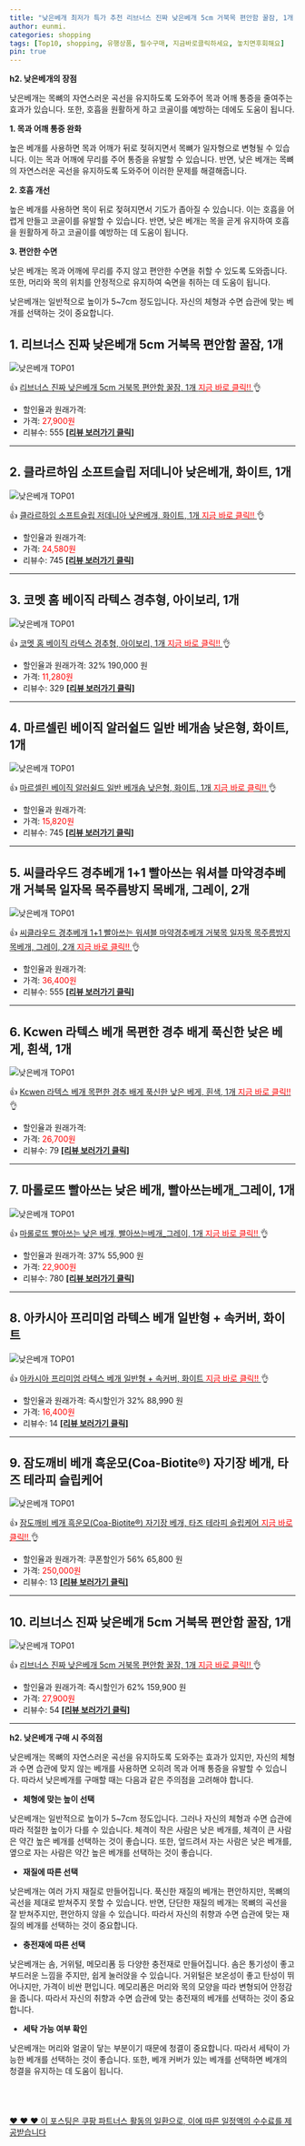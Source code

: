 ```yaml
---
title: "낮은베개 최저가 특가 추천 리브너스 진짜 낮은베개 5cm 거북목 편안함 꿀잠, 1개 비교 장점 구매가이드"
author: eunmi.
categories: shopping
tags: [Top10, shopping, 유행상품, 필수구매, 지금바로클릭하세요, 놓치면후회해요]
pin: true
---
```

**h2. 낮은베개의 장점**

낮은베개는 목뼈의 자연스러운 곡선을 유지하도록 도와주어 목과 어깨 통증을 줄여주는 효과가 있습니다. 또한, 호흡을 원활하게 하고 코골이를 예방하는 데에도 도움이 됩니다.

**1. 목과 어깨 통증 완화**

높은 베개를 사용하면 목과 어깨가 뒤로 젖혀지면서 목뼈가 일자형으로 변형될 수 있습니다. 이는 목과 어깨에 무리를 주어 통증을 유발할 수 있습니다. 반면, 낮은 베개는 목뼈의 자연스러운 곡선을 유지하도록 도와주어 이러한 문제를 해결해줍니다.

**2. 호흡 개선**

높은 베개를 사용하면 목이 뒤로 젖혀지면서 기도가 좁아질 수 있습니다. 이는 호흡을 어렵게 만들고 코골이를 유발할 수 있습니다. 반면, 낮은 베개는 목을 곧게 유지하여 호흡을 원활하게 하고 코골이를 예방하는 데 도움이 됩니다.

**3. 편안한 수면**

낮은 베개는 목과 어깨에 무리를 주지 않고 편안한 수면을 취할 수 있도록 도와줍니다. 또한, 머리와 목의 위치를 안정적으로 유지하여 숙면을 취하는 데 도움이 됩니다.

낮은베개는 일반적으로 높이가 5~7cm 정도입니다. 자신의 체형과 수면 습관에 맞는 베개를 선택하는 것이 중요합니다.

   

## 1. 리브너스 진짜 낮은베개 5cm 거북목 편안함 꿀잠, 1개

![낮은베개 TOP01](https://thumbnail10.coupangcdn.com/thumbnails/remote/230x230ex/image/vendor_inventory/bebe/6ec2dba22b74ea7c67e091a662dea89b24b0178aacd6aed39afb6341177d.png)


👍 [리브너스 진짜 낮은베개 5cm 거북목 편안함 꿀잠, 1개 <font color=red> 지금 바로 클릭!! </font> ](https://link.coupang.com/re/AFFSDP?lptag=AF3617701&subid=GithubCoopas&pageKey=7182942664&traceid=V0-153&itemId=18119614442&vendorItemId=86351616277) 👌 


- 할인율과 원래가격: 
- 가격: <span style='color:red'>27,900원</span>
- 리뷰수: 555  [**[리뷰 보러가기 클릭]**](https://link.coupang.com/re/AFFSDP?lptag=AF3617701&subid=GithubCoopas&pageKey=7182942664&traceid=V0-153&itemId=18119614442&vendorItemId=86351616277)

---


   

## 2. 클라르하임 소프트슬립 저데니아 낮은베개, 화이트, 1개

![낮은베개 TOP01](https://thumbnail8.coupangcdn.com/thumbnails/remote/230x230ex/image/retail/images/41997829426941-213d12c7-ebd6-45e4-a9a7-0e5eee6f6ceb.jpg)


👍 [클라르하임 소프트슬립 저데니아 낮은베개, 화이트, 1개 <font color=red> 지금 바로 클릭!! </font> ](https://link.coupang.com/re/AFFSDP?lptag=AF3617701&subid=GithubCoopas&pageKey=5625576157&traceid=V0-153&itemId=9133169389&vendorItemId=76419173826) 👌 


- 할인율과 원래가격: 
- 가격: <span style='color:red'>24,580원</span>
- 리뷰수: 745  [**[리뷰 보러가기 클릭]**](https://link.coupang.com/re/AFFSDP?lptag=AF3617701&subid=GithubCoopas&pageKey=5625576157&traceid=V0-153&itemId=9133169389&vendorItemId=76419173826)

---


   

## 3. 코멧 홈 베이직 라텍스 경추형, 아이보리, 1개

![낮은베개 TOP01](https://thumbnail6.coupangcdn.com/thumbnails/remote/230x230ex/image/retail/images/544126605491904-bc85fa0d-5ffd-47b8-b72a-daab240a1b69.jpg)


👍 [코멧 홈 베이직 라텍스 경추형, 아이보리, 1개 <font color=red> 지금 바로 클릭!! </font> ](https://link.coupang.com/re/AFFSDP?lptag=AF3617701&subid=GithubCoopas&pageKey=6718528883&traceid=V0-153&itemId=15620147295&vendorItemId=82837868322) 👌 


- 할인율과 원래가격: 32%  190,000   원
- 가격: <span style='color:red'>11,280원</span>
- 리뷰수: 329  [**[리뷰 보러가기 클릭]**](https://link.coupang.com/re/AFFSDP?lptag=AF3617701&subid=GithubCoopas&pageKey=6718528883&traceid=V0-153&itemId=15620147295&vendorItemId=82837868322)

---


   

## 4. 마르셀린 베이직 알러쉴드 일반 베개솜 낮은형, 화이트, 1개

![낮은베개 TOP01](https://thumbnail7.coupangcdn.com/thumbnails/remote/230x230ex/image/retail/images/3373121343584965-9953f21f-9ae1-49e3-b8a8-c8ea4d55be17.jpg)


👍 [마르셀린 베이직 알러쉴드 일반 베개솜 낮은형, 화이트, 1개 <font color=red> 지금 바로 클릭!! </font> ](https://link.coupang.com/re/AFFSDP?lptag=AF3617701&subid=GithubCoopas&pageKey=2128844602&traceid=V0-153&itemId=3613182349&vendorItemId=71598820818) 👌 


- 할인율과 원래가격: 
- 가격: <span style='color:red'>15,820원</span>
- 리뷰수: 745  [**[리뷰 보러가기 클릭]**](https://link.coupang.com/re/AFFSDP?lptag=AF3617701&subid=GithubCoopas&pageKey=2128844602&traceid=V0-153&itemId=3613182349&vendorItemId=71598820818)

---


   

## 5. 씨클라우드 경추베개 1+1 빨아쓰는 워셔블 마약경추베개 거북목 일자목 목주름방지 목베개, 그레이, 2개

![낮은베개 TOP01](https://thumbnail7.coupangcdn.com/thumbnails/remote/230x230ex/image/vendor_inventory/bcf3/866b00013c42115be94a64b31873d0735a17ddc6fd625d884489fce0be5c.jpg)


👍 [씨클라우드 경추베개 1+1 빨아쓰는 워셔블 마약경추베개 거북목 일자목 목주름방지 목베개, 그레이, 2개 <font color=red> 지금 바로 클릭!! </font> ](https://link.coupang.com/re/AFFSDP?lptag=AF3617701&subid=GithubCoopas&pageKey=7223258930&traceid=V0-153&itemId=18310479125&vendorItemId=70167477885) 👌 


- 할인율과 원래가격: 
- 가격: <span style='color:red'>36,400원</span>
- 리뷰수: 555  [**[리뷰 보러가기 클릭]**](https://link.coupang.com/re/AFFSDP?lptag=AF3617701&subid=GithubCoopas&pageKey=7223258930&traceid=V0-153&itemId=18310479125&vendorItemId=70167477885)

---


   

## 6. Kcwen 라텍스 베개 목편한 경추 배게 푹신한 낮은 베게, 흰색, 1개

![낮은베개 TOP01](https://thumbnail6.coupangcdn.com/thumbnails/remote/230x230ex/image/vendor_inventory/2ba8/196a08b2b6ec4cb240e5ed7912703a83c85b696f2ce4f76923c879061bbc.jpg)


👍 [Kcwen 라텍스 베개 목편한 경추 배게 푹신한 낮은 베게, 흰색, 1개 <font color=red> 지금 바로 클릭!! </font> ](https://link.coupang.com/re/AFFSDP?lptag=AF3617701&subid=GithubCoopas&pageKey=7381564390&traceid=V0-153&itemId=19064318453&vendorItemId=86187160112) 👌 


- 할인율과 원래가격: 
- 가격: <span style='color:red'>26,700원</span>
- 리뷰수: 79  [**[리뷰 보러가기 클릭]**](https://link.coupang.com/re/AFFSDP?lptag=AF3617701&subid=GithubCoopas&pageKey=7381564390&traceid=V0-153&itemId=19064318453&vendorItemId=86187160112)

---


   

## 7. 마롤로뜨 빨아쓰는 낮은 베개, 빨아쓰는베개_그레이, 1개

![낮은베개 TOP01](https://thumbnail8.coupangcdn.com/thumbnails/remote/230x230ex/image/retail/images/2023/07/12/10/2/d34083e7-347e-4c9b-bd81-c7d0e23d48da.jpg)


👍 [마롤로뜨 빨아쓰는 낮은 베개, 빨아쓰는베개_그레이, 1개 <font color=red> 지금 바로 클릭!! </font> ](https://link.coupang.com/re/AFFSDP?lptag=AF3617701&subid=GithubCoopas&pageKey=6674222934&traceid=V0-153&itemId=15366068940&vendorItemId=86554826447) 👌 


- 할인율과 원래가격: 37%  55,900   원
- 가격: <span style='color:red'>22,900원</span>
- 리뷰수: 780  [**[리뷰 보러가기 클릭]**](https://link.coupang.com/re/AFFSDP?lptag=AF3617701&subid=GithubCoopas&pageKey=6674222934&traceid=V0-153&itemId=15366068940&vendorItemId=86554826447)

---


   

## 8. 아카시아 프리미엄 라텍스 베개 일반형 + 속커버, 화이트

![낮은베개 TOP01](https://thumbnail8.coupangcdn.com/thumbnails/remote/230x230ex/image/retail/images/2115769233851164-9bf455c9-9754-4f92-936d-8ab9c63f623f.jpg)


👍 [아카시아 프리미엄 라텍스 베개 일반형 + 속커버, 화이트 <font color=red> 지금 바로 클릭!! </font> ](https://link.coupang.com/re/AFFSDP?lptag=AF3617701&subid=GithubCoopas&pageKey=33210206&traceid=V0-153&itemId=124769016&vendorItemId=3251002423) 👌 


- 할인율과 원래가격: 즉시할인가 32%  88,990   원
- 가격: <span style='color:red'>16,400원</span>
- 리뷰수: 14  [**[리뷰 보러가기 클릭]**](https://link.coupang.com/re/AFFSDP?lptag=AF3617701&subid=GithubCoopas&pageKey=33210206&traceid=V0-153&itemId=124769016&vendorItemId=3251002423)

---


   

## 9. 잠도깨비 베개 흑운모(Coa-Biotite®) 자기장 베개, 타즈 테라피 슬립케어

![낮은베개 TOP01](https://thumbnail10.coupangcdn.com/thumbnails/remote/230x230ex/image/vendor_inventory/0bb8/89c673031707bb483f5b0315555132a76b99325e365dc5bbc56206bdaac3.jpg)


👍 [잠도깨비 베개 흑운모(Coa-Biotite®) 자기장 베개, 타즈 테라피 슬립케어 <font color=red> 지금 바로 클릭!! </font> ](https://link.coupang.com/re/AFFSDP?lptag=AF3617701&subid=GithubCoopas&pageKey=7679515206&traceid=V0-153&itemId=20508135247&vendorItemId=81305814191) 👌 


- 할인율과 원래가격: 쿠폰할인가 56%  65,800   원
- 가격: <span style='color:red'>250,000원</span>
- 리뷰수: 13  [**[리뷰 보러가기 클릭]**](https://link.coupang.com/re/AFFSDP?lptag=AF3617701&subid=GithubCoopas&pageKey=7679515206&traceid=V0-153&itemId=20508135247&vendorItemId=81305814191)

---


   

## 10. 리브너스 진짜 낮은베개 5cm 거북목 편안함 꿀잠, 1개

![낮은베개 TOP01](https://thumbnail10.coupangcdn.com/thumbnails/remote/230x230ex/image/vendor_inventory/bebe/6ec2dba22b74ea7c67e091a662dea89b24b0178aacd6aed39afb6341177d.png)


👍 [리브너스 진짜 낮은베개 5cm 거북목 편안함 꿀잠, 1개 <font color=red> 지금 바로 클릭!! </font> ](https://link.coupang.com/re/AFFSDP?lptag=AF3617701&subid=GithubCoopas&pageKey=7182942664&traceid=V0-153&itemId=18119614442&vendorItemId=86351616277) 👌 


- 할인율과 원래가격: 즉시할인가 62%  159,900   원
- 가격: <span style='color:red'>27,900원</span>
- 리뷰수: 54  [**[리뷰 보러가기 클릭]**](https://link.coupang.com/re/AFFSDP?lptag=AF3617701&subid=GithubCoopas&pageKey=7182942664&traceid=V0-153&itemId=18119614442&vendorItemId=86351616277)

---
**h2. 낮은베개 구매 시 주의점**

낮은베개는 목뼈의 자연스러운 곡선을 유지하도록 도와주는 효과가 있지만, 자신의 체형과 수면 습관에 맞지 않는 베개를 사용하면 오히려 목과 어깨 통증을 유발할 수 있습니다. 따라서 낮은베개를 구매할 때는 다음과 같은 주의점을 고려해야 합니다.

* **체형에 맞는 높이 선택**

낮은베개는 일반적으로 높이가 5~7cm 정도입니다. 그러나 자신의 체형과 수면 습관에 따라 적절한 높이가 다를 수 있습니다. 체격이 작은 사람은 낮은 베개를, 체격이 큰 사람은 약간 높은 베개를 선택하는 것이 좋습니다. 또한, 엎드려서 자는 사람은 낮은 베개를, 옆으로 자는 사람은 약간 높은 베개를 선택하는 것이 좋습니다.

* **재질에 따른 선택**

낮은베개는 여러 가지 재질로 만들어집니다. 푹신한 재질의 베개는 편안하지만, 목뼈의 곡선을 제대로 받쳐주지 못할 수 있습니다. 반면, 단단한 재질의 베개는 목뼈의 곡선을 잘 받쳐주지만, 편안하지 않을 수 있습니다. 따라서 자신의 취향과 수면 습관에 맞는 재질의 베개를 선택하는 것이 중요합니다.

* **충전재에 따른 선택**

낮은베개는 솜, 거위털, 메모리폼 등 다양한 충전재로 만들어집니다. 솜은 통기성이 좋고 부드러운 느낌을 주지만, 쉽게 눌러앉을 수 있습니다. 거위털은 보온성이 좋고 탄성이 뛰어나지만, 가격이 비싼 편입니다. 메모리폼은 머리와 목의 모양을 따라 변형되어 안정감을 줍니다. 따라서 자신의 취향과 수면 습관에 맞는 충전재의 베개를 선택하는 것이 중요합니다.

* **세탁 가능 여부 확인**

낮은베개는 머리와 얼굴이 닿는 부분이기 때문에 청결이 중요합니다. 따라서 세탁이 가능한 베개를 선택하는 것이 좋습니다. 또한, 베개 커버가 있는 베개를 선택하면 베개의 청결을 유지하는 데 도움이 됩니다.<br><br><br><br><br> [ ❤ ❤ ❤ 이 포스팅은 쿠팡 파트너스 활동의 일환으로, 이에 따른 일정액의 수수료를 제공받습니다](https://link.coupang.com/a/bcEFyh)
